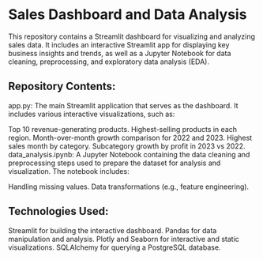# Sales Dashboard and Data Analysis
This repository contains a Streamlit dashboard for visualizing and analyzing sales data. It includes an interactive Streamlit app for displaying key business insights and trends, as well as a Jupyter Notebook for data cleaning, preprocessing, and exploratory data analysis (EDA).

## Repository Contents:
app.py: The main Streamlit application that serves as the dashboard. It includes various interactive visualizations, such as:

Top 10 revenue-generating products.
Highest-selling products in each region.
Month-over-month growth comparison for 2022 and 2023.
Highest sales month by category.
Subcategory growth by profit in 2023 vs 2022.
data_analysis.ipynb: A Jupyter Notebook containing the data cleaning and preprocessing steps used to prepare the dataset for analysis and visualization. The notebook includes:

Handling missing values.
Data transformations (e.g., feature engineering).

## Technologies Used:
Streamlit for building the interactive dashboard.
Pandas for data manipulation and analysis.
Plotly and Seaborn for interactive and static visualizations.
SQLAlchemy for querying a PostgreSQL database.
